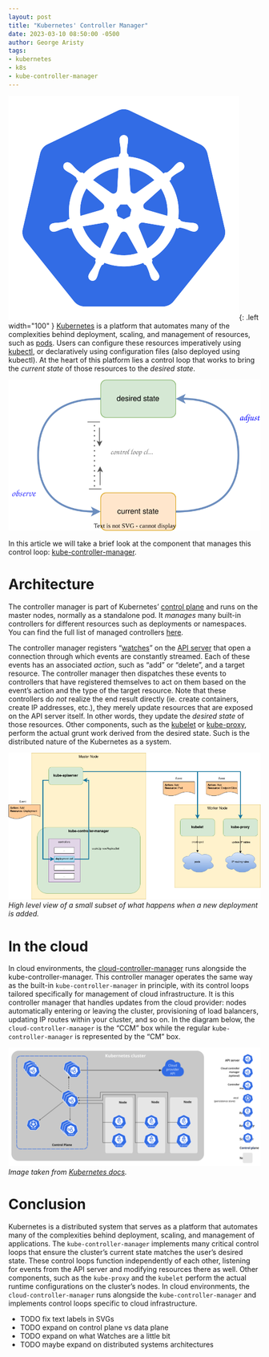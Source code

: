 ```yaml
---
layout: post
title: "Kubernetes' Controller Manager"
date: 2023-03-10 08:50:00 -0500
author: George Aristy
tags:
- kubernetes
- k8s
- kube-controller-manager
---
```


![cover](/assets/img/Kubernetes-icon-color.svg){: .left width="100" }
[Kubernetes](https://kubernetes.io/) is a platform that automates many of the complexities behind deployment, scaling,
and management of resources, such as [pods](https://kubernetes.io/docs/concepts/workloads/pods/). Users can configure
these resources imperatively using [kubectl](https://kubernetes.io/docs/reference/kubectl/), or declaratively using
configuration files (also deployed using kubectl). At the heart of this platform lies a control loop that works to
bring the _current state_ of those resources to the _desired state_.

![control loop](/assets/img/k8s-controller-manager/control%20loop.drawio.svg)

In this article we will take a brief look at the component that manages this control loop:
[kube-controller-manager](https://kubernetes.io/docs/reference/command-line-tools-reference/kube-controller-manager/).

# Architecture

The controller manager is part of Kubernetes’
[control plane](https://kubernetes.io/docs/concepts/overview/components/#control-plane-components) and runs on the
master nodes, normally as a standalone pod. It _manages_ many built-in controllers for different resources such as
deployments or namespaces. You can find the full list of managed controllers
[here](https://github.com/kubernetes/kubernetes/blob/95051a63b323081daf8a3fe55a252eb79f0053aa/cmd/kube-controller-manager/app/controllermanager.go#L434-L480).

The controller manager registers
“[watches](https://kubernetes.io/docs/reference/using-api/api-concepts/#efficient-detection-of-changes)” on the
[API server](https://kubernetes.io/docs/concepts/overview/components/#kube-apiserver) that open a connection through
which events are constantly streamed. Each of these events has an associated _action_, such as “add” or “delete”,
and a target resource. The controller manager then dispatches these events to controllers that have registered
themselves to act on them based on the event’s action and the type of the target resource. Note that these controllers
do _not_ realize the end result directly (ie. create containers, create IP addresses, etc.), they merely update
resources that are exposed on the API server itself. In other words, they update the _desired state_ of those resources.
Other components, such as the [kubelet](https://kubernetes.io/docs/concepts/overview/components/#kubelet) or
[kube-proxy](https://kubernetes.io/docs/concepts/overview/components/#kube-proxy), perform the actual grunt work
derived from the desired state. Such is the distributed nature of the Kubernetes as a system.

![controller events](/assets/img/k8s-controller-manager/kube-controller-manager-events.drawio.png)
_High level view of a small subset of what happens when a new deployment is added._

# In the cloud

In cloud environments, the [cloud-controller-manager](https://kubernetes.io/docs/concepts/architecture/cloud-controller/)
runs alongside the kube-controller-manager. This controller manager operates the same way as the built-in
`kube-controller-manager` in principle, with its control loops tailored specifically for management of cloud
infrastructure. It is this controller manager that handles updates from the cloud provider: nodes automatically entering
or leaving the cluster, provisioning of load balancers, updating IP routes within your cluster, and so on. In the
diagram below, the `cloud-controller-manager` is the “CCM” box while the regular `kube-controller-manager` is represented
by the “CM” box.

![components](/assets/img/k8s-controller-manager/components-of-kubernetes.svg)
_Image taken from [Kubernetes docs](https://kubernetes.io/docs/concepts/architecture/cloud-controller/#design)._

# Conclusion

Kubernetes is a distributed system that serves as a platform that automates many of the complexities behind deployment,
scaling, and management of applications. The `kube-controller-manager` implements many critical control loops that
ensure the cluster’s current state matches the user’s desired state. These control loops function independently of each
other, listening for events from the API server and modifying resources there as well. Other components, such as the
`kube-proxy` and the `kubelet` perform the actual runtime configurations on the cluster’s nodes. In cloud environments,
the `cloud-controller-manager` runs alongside the `kube-controller-manager` and implements control loops specific to
cloud infrastructure.






- TODO fix text labels in SVGs
- TODO expand on control plane vs data plane
- TODO expand on what Watches are a little bit
- TODO maybe expand on distributed systems architectures